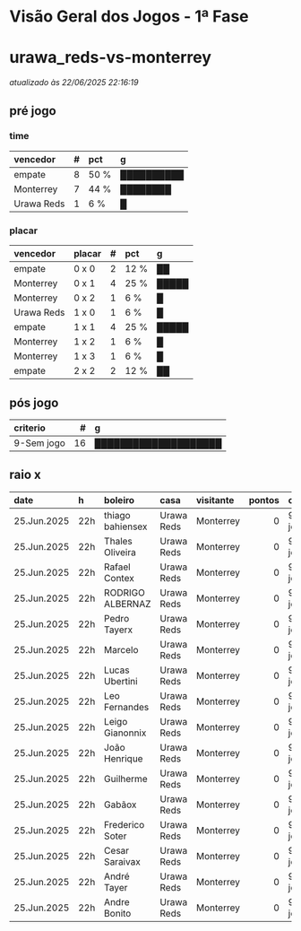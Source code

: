 # Visão Geral dos Jogos - 1ª Fase

# urawa_reds-vs-monterrey

_atualizado às 22/06/2025 22:16:19_

## pré jogo

### time

| vencedor   |   # | pct   | g          |
|:-----------|----:|:------|:-----------|
| empate     |   8 | 50 %  | ██████████ |
| Monterrey  |   7 | 44 %  | ████████   |
| Urawa Reds |   1 | 6 %   | █          |

### placar

| vencedor   | placar   |   # | pct   | g     |
|:-----------|:---------|----:|:------|:------|
| empate     | 0 x 0    |   2 | 12 %  | ██    |
| Monterrey  | 0 x 1    |   4 | 25 %  | █████ |
| Monterrey  | 0 x 2    |   1 | 6 %   | █     |
| Urawa Reds | 1 x 0    |   1 | 6 %   | █     |
| empate     | 1 x 1    |   4 | 25 %  | █████ |
| Monterrey  | 1 x 2    |   1 | 6 %   | █     |
| Monterrey  | 1 x 3    |   1 | 6 %   | █     |
| empate     | 2 x 2    |   2 | 12 %  | ██    |

## pós jogo

| criterio   |   # | g                    |
|:-----------|----:|:---------------------|
| 9-Sem jogo |  16 | ████████████████████ |

## raio x

| date        | h   | boleiro          | casa       | visitante   |   pontos | criteiro   | bol_placar   | bol_time   | real_placar   | real_time   |
|:------------|:----|:-----------------|:-----------|:------------|---------:|:-----------|:-------------|:-----------|:--------------|:------------|
| 25.Jun.2025 | 22h | thiago bahiensex | Urawa Reds | Monterrey   |        0 | 9-Sem jogo | 1 x 1        | empate     | <NA> x <NA>   | empate      |
| 25.Jun.2025 | 22h | Thales Oliveira  | Urawa Reds | Monterrey   |        0 | 9-Sem jogo | 1 x 1        | empate     | <NA> x <NA>   | empate      |
| 25.Jun.2025 | 22h | Rafael Contex    | Urawa Reds | Monterrey   |        0 | 9-Sem jogo | 0 x 1        | Monterrey  | <NA> x <NA>   | empate      |
| 25.Jun.2025 | 22h | RODRIGO ALBERNAZ | Urawa Reds | Monterrey   |        0 | 9-Sem jogo | 1 x 3        | Monterrey  | <NA> x <NA>   | empate      |
| 25.Jun.2025 | 22h | Pedro Tayerx     | Urawa Reds | Monterrey   |        0 | 9-Sem jogo | 1 x 0        | Urawa Reds | <NA> x <NA>   | empate      |
| 25.Jun.2025 | 22h | Marcelo          | Urawa Reds | Monterrey   |        0 | 9-Sem jogo | 1 x 2        | Monterrey  | <NA> x <NA>   | empate      |
| 25.Jun.2025 | 22h | Lucas Ubertini   | Urawa Reds | Monterrey   |        0 | 9-Sem jogo | 2 x 2        | empate     | <NA> x <NA>   | empate      |
| 25.Jun.2025 | 22h | Leo Fernandes    | Urawa Reds | Monterrey   |        0 | 9-Sem jogo | 0 x 1        | Monterrey  | <NA> x <NA>   | empate      |
| 25.Jun.2025 | 22h | Leigo Gianonnix  | Urawa Reds | Monterrey   |        0 | 9-Sem jogo | 0 x 1        | Monterrey  | <NA> x <NA>   | empate      |
| 25.Jun.2025 | 22h | João Henrique    | Urawa Reds | Monterrey   |        0 | 9-Sem jogo | 0 x 0        | empate     | <NA> x <NA>   | empate      |
| 25.Jun.2025 | 22h | Guilherme        | Urawa Reds | Monterrey   |        0 | 9-Sem jogo | 0 x 1        | Monterrey  | <NA> x <NA>   | empate      |
| 25.Jun.2025 | 22h | Gabãox           | Urawa Reds | Monterrey   |        0 | 9-Sem jogo | 1 x 1        | empate     | <NA> x <NA>   | empate      |
| 25.Jun.2025 | 22h | Frederico Soter  | Urawa Reds | Monterrey   |        0 | 9-Sem jogo | 2 x 2        | empate     | <NA> x <NA>   | empate      |
| 25.Jun.2025 | 22h | Cesar Saraivax   | Urawa Reds | Monterrey   |        0 | 9-Sem jogo | 1 x 1        | empate     | <NA> x <NA>   | empate      |
| 25.Jun.2025 | 22h | André Tayer      | Urawa Reds | Monterrey   |        0 | 9-Sem jogo | 0 x 0        | empate     | <NA> x <NA>   | empate      |
| 25.Jun.2025 | 22h | Andre Bonito     | Urawa Reds | Monterrey   |        0 | 9-Sem jogo | 0 x 2        | Monterrey  | <NA> x <NA>   | empate      |